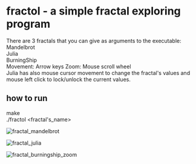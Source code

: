 # fractol - a simple fractal exploring program
There are 3 fractals that you can give as arguments to the executable:\
Mandelbrot\
Julia\
BurningShip\
Movement: Arrow keys  Zoom: Mouse scroll wheel  \
Julia has also mouse cursor movement to change the fractal's values and mouse left click to lock/unlock the current values.

## how to run
make\
./fractol <fractal's_name>

![fractal_mandelbrot](https://github.com/reneaho/fractol/assets/22603820/41f9c7e9-1fae-4414-b454-736e4281d72f)

![fractal_julia](https://github.com/reneaho/fractol/assets/22603820/966190f8-0a11-4e37-8bcd-752ba8c10f9e)

![fractal_burningship_zoom](https://github.com/reneaho/fractol/assets/22603820/eceb5566-51cf-4ca0-ba08-397f0cebe2fa)


